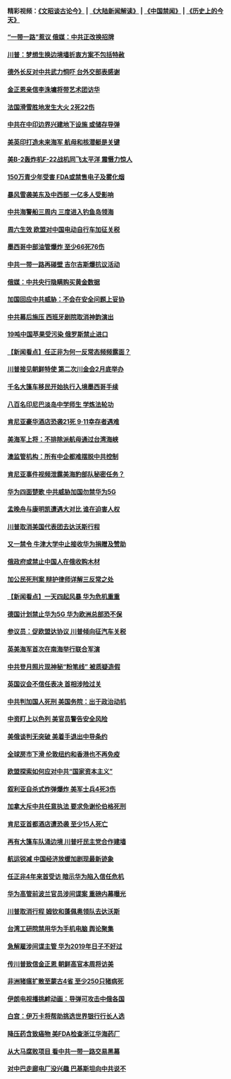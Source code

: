 #### 精彩视频：[《文昭谈古论今》](https://github.com/gfw-breaker/wenzhao/blob/master/README.md?t=01210330) | [《大陆新闻解读》](https://github.com/gfw-breaker/ntdtv-comedy/blob/master/README.md?t=01210330) | [《中国禁闻》](https://github.com/gfw-breaker/ntdtv-news/blob/master/README.md?t=01210330) | [《历史上的今天》](https://github.com/gfw-breaker/today-in-history/blob/master/README.md?t=01210330) 

#### [“一带一路”惹议 俄媒：中共正改换招牌](../pages/nsc418/n10989973.md?t=01210330) 

#### [川普：梦想生换边境墙折衷方案不包括特赦](../pages/nsc418/n10989992.md?t=01210330) 

#### [德外长反对中共武力恫吓 台外交部表感谢](../pages/nsc418/n10989626.md?t=01210330) 

#### [金正恩亲信李洙墉将带艺术团访华](../pages/nsc418/n10989769.md?t=01210330) 

#### [法国滑雪胜地发生大火 2死22伤](../pages/nsc418/n10989566.md?t=01210330) 

#### [中共在中印边界兴建地下设施 或储存导弹](../pages/nsc418/n10988979.md?t=01210330) 

#### [美英印打造未来海军 航母和核潜艇是关键](../pages/nsc418/n10940648.md?t=01210330) 

#### [美B-2轰炸机F-22战机同飞太平洋 震慑力惊人](../pages/nsc418/n10988582.md?t=01210330) 

#### [150万青少年受害 FDA或禁售电子及雾化烟](../pages/nsc418/n10988186.md?t=01210330) 

#### [暴风雪袭美东及中西部 一亿多人受影响](../pages/nsc418/n10988131.md?t=01210330) 

#### [中共海警船三周内 三度进入钓鱼岛领海](../pages/nsc418/n10987956.md?t=01210330) 

#### [周六生效 欧盟对中国电动自行车加征关税](../pages/nsc418/n10987637.md?t=01210330) 

#### [墨西哥中部油管爆炸 至少66死76伤](../pages/nsc418/n10986971.md?t=01210330) 

#### [中共一带一路再碰壁 吉尔吉斯爆抗议活动](../pages/nsc418/n10986292.md?t=01210330) 

#### [俄媒：中共央行隐瞒购买黄金数据](../pages/nsc418/n10986524.md?t=01210330) 

#### [加国回应中共威胁：不会在安全问题上妥协](../pages/nsc418/n10986394.md?t=01210330) 

#### [中共幕后施压 西班牙剧院取消神韵演出](../pages/nsc418/n10986035.md?t=01210330) 

#### [19吨中国苹果受污染 俄罗斯禁止进口](../pages/nsc418/n10986333.md?t=01210330) 

#### [【新闻看点】任正非为何一反常态频频露面？](../pages/nsc418/n10986037.md?t=01210330) 

#### [川普接见朝鲜特使 第二次川金会2月底举办](../pages/nsc418/n10986216.md?t=01210330) 

#### [千名大篷车移民开始执行入境墨西哥手续](../pages/nsc418/n10986204.md?t=01210330) 

#### [八百名印尼巴淡岛中学师生 学炼法轮功](../pages/nsc418/n10985542.md?t=01210330) 

#### [肯尼亚豪华酒店恐袭21死 9·11幸存者遇难](../pages/nsc418/n10985445.md?t=01210330) 

#### [美海军上将：不排除派航母通过台湾海峡](../pages/nsc418/n10984943.md?t=01210330) 

#### [澳监管机构：所有中企都难摆脱中共控制](../pages/nsc418/n10983591.md?t=01210330) 

#### [肯尼亚事件视频泄露美海豹部队秘密任务？](../pages/nsc418/n10984543.md?t=01210330) 

#### [华为四面楚歌 中共威胁加国勿禁华为5G](../pages/nsc418/n10983787.md?t=01210330) 

#### [孟晚舟与康明凯遭遇大对比 谁在迫害人权](../pages/nsc418/n10983804.md?t=01210330) 

#### [川普取消美国代表团去达沃斯行程](../pages/nsc418/n10983718.md?t=01210330) 

#### [又一禁令 牛津大学中止接收华为捐赠及赞助](../pages/nsc418/n10983708.md?t=01210330) 

#### [俄政府或禁止中国人在俄收购木材](../pages/nsc418/n10983547.md?t=01210330) 

#### [加公民死刑案 辩护律师详解三反常之处](../pages/nsc418/n10983300.md?t=01210330) 

#### [【新闻看点】一天四起风暴 华为危机重重](../pages/nsc418/n10983081.md?t=01210330) 

#### [德国计划禁止华为5G 华为欧洲总部恐不保](../pages/nsc418/n10982951.md?t=01210330) 

#### [参议员：促欧盟达协议 川普倾向征汽车关税](../pages/nsc418/n10982456.md?t=01210330) 

#### [英美海军首次在南海举行联合军演](../pages/nsc418/n10981956.md?t=01210330) 

#### [中共登月照片现神秘“粉笔线” 被质疑造假](../pages/nsc418/n10980652.md?t=01210330) 

#### [英国议会不信任表决 首相涉险过关](../pages/nsc418/n10980536.md?t=01210330) 

#### [中共判加国人死刑 美国务院：出于政治动机](../pages/nsc418/n10980469.md?t=01210330) 

#### [中资盯上以色列 美官员警告安全风险](../pages/nsc418/n10980214.md?t=01210330) 

#### [美俄谈判无突破 美着手退出中导条约](../pages/nsc418/n10980207.md?t=01210330) 

#### [全球房市下滑 伦敦纽约和香港也不再免疫](../pages/nsc418/n10979837.md?t=01210330) 

#### [欧盟探索如何应对中共“国家资本主义”](../pages/nsc418/n10979979.md?t=01210330) 

#### [叙利亚自杀式炸弹爆炸 美军士兵4死3伤](../pages/nsc418/n10979913.md?t=01210330) 

#### [加拿大斥中共任意执法 要求免谢伦伯格死刑](../pages/nsc418/n10979429.md?t=01210330) 

#### [肯尼亚首都酒店遭恐袭 至少15人死亡](../pages/nsc418/n10978342.md?t=01210330) 

#### [再有大篷车队涌边境 川普吁民主党合作建墙](../pages/nsc418/n10978161.md?t=01210330) 

#### [航运锐减 中国经济放缓加剧现最新迹象](../pages/nsc418/n10978088.md?t=01210330) 

#### [任正非4年来首受访 暗示华为陷入信任危机](../pages/nsc418/n10977688.md?t=01210330) 

#### [华为高管前波兰官员涉间谍案 重磅内幕曝光](../pages/nsc418/n10978092.md?t=01210330) 

#### [川普取消行程 姆钦和蓬佩奥领队去达沃斯](../pages/nsc418/n10977828.md?t=01210330) 

#### [台湾工研院禁用华为手机电脑 舆论聚集](../pages/nsc418/n10977350.md?t=01210330) 

#### [急解雇涉间谍主管 华为2019年日子不好过](../pages/nsc418/n10976038.md?t=01210330) 

#### [传川普致信金正恩 朝鲜高官本周将访美](../pages/nsc418/n10976756.md?t=01210330) 

#### [非洲猪瘟扩散至蒙古4省 至少250只猪病死](../pages/nsc418/n10976120.md?t=01210330) 

#### [伊朗电视播挑衅动画：导弹可攻击中俄各国](../pages/nsc418/n10976504.md?t=01210330) 

#### [白宫：伊万卡将帮助挑选世界银行行长人选](../pages/nsc418/n10976053.md?t=01210330) 

#### [降压药含致癌物 美FDA检查浙江华海药厂](../pages/nsc418/n10975949.md?t=01210330) 

#### [从大马腐败项目 看中共一带一路交易黑幕](../pages/nsc418/n10975091.md?t=01210330) 

#### [对中巴走廊电厂没兴趣 巴基斯坦向中共说不](../pages/nsc418/n10975898.md?t=01210330) 

